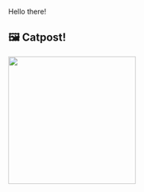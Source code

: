 Hello there!



## 🖼️ Catpost!

<sub>
    <img src="https://cdn2.thecatapi.com/images/6k4.jpg" height="256">
</sub>


